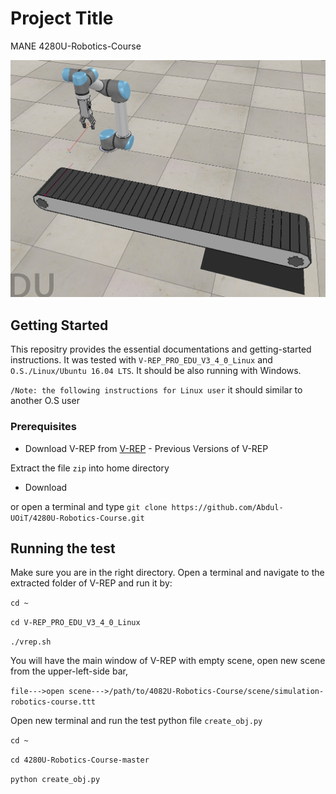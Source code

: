 # Project Title
MANE 4280U-Robotics-Course

![alt text](https://github.com/Abdul-UOiT/4280U-Robotics-Course/blob/master/Selection_026.jpg)

## Getting Started
This repositry provides the essential documentations and getting-started instructions.
It was tested with ```V-REP_PRO_EDU_V3_4_0_Linux``` and ```O.S./Linux/Ubuntu 16.04 LTS```. It should be also running with Windows.

```/Note: the following instructions for Linux user``` it should similar to another O.S user

### Prerequisites


* Download V-REP from [V-REP](http://www.coppeliarobotics.com/previousversions.html) - Previous Versions of V-REP

Extract the file ```zip``` into home directory 


* Download 

or open a terminal and type ```git clone https://github.com/Abdul-UOiT/4280U-Robotics-Course.git```


## Running the test

Make sure you are in the right directory. Open a terminal and navigate to the extracted folder of V-REP and run it by: 

```cd ~```

```cd V-REP_PRO_EDU_V3_4_0_Linux```

```./vrep.sh```

You will have the main window of V-REP with empty scene, open new scene from the upper-left-side bar, 

```file--->open scene--->/path/to/4082U-Robotics-Course/scene/simulation-robotics-course.ttt```

Open new terminal and run the test python file ```create_obj.py```

```cd ~```

```cd 4280U-Robotics-Course-master```

```python create_obj.py```
